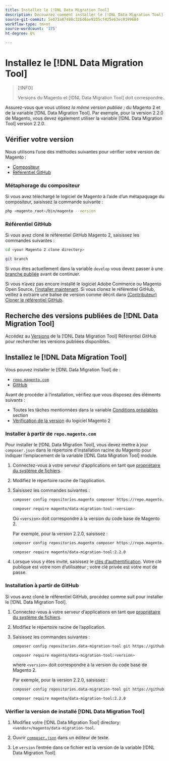 ```yaml
---
title: Installez le [!DNL Data Migration Tool]
description: Découvrez comment installer le [!DNL Data Migration Tool] pour transférer des données entre le Magento 1 et le Magento 2.
source-git-commit: 5e072a87480c326d6ae9235cf425e63ec9199684
workflow-type: tm+mt
source-wordcount: '375'
ht-degree: 0%

---
```



# Installez le [!DNL Data Migration Tool]

>[!INFO]
>
>Versions du Magento et [!DNL Data Migration Tool] doit correspondre.


Assurez-vous que vous utilisez *la même version publiée ;* du Magento 2 et de la variable [!DNL Data Migration Tool]. Par exemple, pour la version 2.2.0 de Magento, vous devez également utiliser la variable [!DNL Data Migration Tool] version 2.2.0.

## Vérifier votre version

Nous utilisons l’une des méthodes suivantes pour vérifier votre version de Magento :

- [Compositeur](#composer-metapackage)
- [Référentiel GitHub](#github-repository)

### Métaphorage du compositeur

Si vous avez téléchargé le logiciel de Magento à l’aide d’un métapaquage du compositeur, saisissez la commande suivante :

```bash
php <magento_root>/bin/magento --version
```

### Référentiel GitHub

Si vous avez cloné le référentiel GitHub Magento 2, saisissez les commandes suivantes :

```bash
cd <your Magento 2 clone directory>
```

```bash
git branch
```

Si vous êtes actuellement dans la variable `develop` vous devez passer à une [branche publiée](https://developer.adobe.com/commerce/contributor/guides/install/change-version/) avant de continuer.

Si vous n’avez pas encore installé le logiciel Adobe Commerce ou Magento Open Source, [l’installer maintenant](../../installation/prerequisites/commerce.md).
Si vous clonez le référentiel GitHub, veillez à extraire une balise de version comme décrit dans [(Contributeur) Cloner le référentiel GitHub](https://developer.adobe.com/commerce/contributor/guides/install/clone-repository/).

## Recherche des versions publiées de [!DNL Data Migration Tool]

Accédez au [Versions](https://github.com/magento/data-migration-tool/releases) de la [!DNL Data Migration Tool] Référentiel GitHub pour rechercher les versions publiées disponibles.

## Installez le [!DNL Data Migration Tool]

Vous pouvez installer le [!DNL Data Migration Tool] de :

- [`repo.magento.com`](#install-from-repomagentocom)
- [GitHub](#install-from-github)

Avant de procéder à l’installation, vérifiez que vous disposez des éléments suivants :

- Toutes les tâches mentionnées dans la variable [Conditions préalables](prerequisites.md) section
- [Vérification de la version](install.md#check-your-version) du logiciel Magento 2

### Installer à partir de `repo.magento.com`

Pour installer le [!DNL Data Migration Tool], vous devez mettre à jour `composer.json` dans le répertoire d’installation racine du Magento pour indiquer l’emplacement de la variable [!DNL Data Migration Tool] module.

1. Connectez-vous à votre serveur d’applications en tant que [propriétaire du système de fichiers](../../installation/prerequisites/file-system/overview.md).
1. Modifiez le répertoire racine de l’application.
1. Saisissez les commandes suivantes :

   ```bash
   composer config repositories.magento composer https://repo.magento.com
   ```

   ```bash
   composer require magento/data-migration-tool:<version>
   ```

   Où `<version>` doit correspondre à la version du code base de Magento 2.

   Par exemple, pour la version 2.2.0, saisissez :

   ```bash
   composer config repositories.magento composer https://repo.magento.com
   ```

   ```bash
   composer require magento/data-migration-tool:2.2.0
   ```

1. Lorsque vous y êtes invité, saisissez le [clés d’authentification](../../installation/prerequisites/authentication-keys.md). Votre clé publique est votre nom d’utilisateur ; votre clé privée est votre mot de passe.

### Installation à partir de GitHub

Si vous avez cloné le référentiel GitHub, procédez comme suit pour installer le [!DNL Data Migration Tool].

1. Connectez-vous à votre serveur d’applications en tant que [propriétaire du système de fichiers](../../installation/prerequisites/file-system/overview.md).
1. Modifiez le répertoire racine de l’application.
1. Saisissez les commandes suivantes :

   ```bash
   composer config repositories.data-migration-tool git https://github.com/magento/data-migration-tool
   ```

   ```bash
   composer require magento/data-migration-tool:<version>
   ```

   where `<version>` doit correspondre à la version du code base de Magento 2.

   Par exemple, pour la version 2.2.0, saisissez :

   ```bash
   composer config repositories.data-migration-tool git https://github.com/magento/data-migration-tool
   ```

   ```bash
   composer require magento/data-migration-tool:2.2.0
   ```

### Vérifier la version de installé [!DNL Data Migration Tool]

1. Modifiez votre [!DNL Data Migration Tool] directory: `<vendor>/magento/data-migration-tool`.

1. Ouvrir [`composer.json`](https://github.com/magento/data-migration-tool/blob/2.4/composer.json) dans un éditeur de texte.

1. Le `version` l’entrée dans ce fichier est la version de la variable [!DNL Data Migration Tool].
